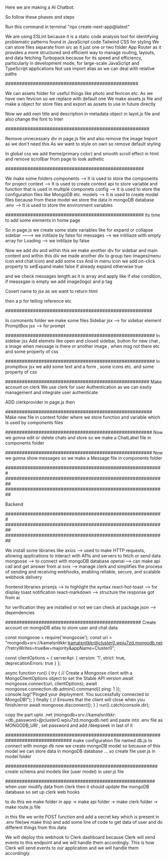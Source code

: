 Here we are making a AI Chatbot.

So follow these phases and steps


Run this command in terminal "npx create-next-app@latest"

We are using 
ESLint because it is a static code analysis tool for identifying problematic patterns found in JavaScript code
Tailwind CSS for styling
We can store files separate from src as it just one or two folder
App Router as it provides a more structured and efficient way to manage routing, layouts, and data fetching
Turbopack because for its speed and efficiency, particularly in development mode, for large-scale JavaScript and TypeScript applications
Not use import alias as we can deal with relative paths

################################################

We can assets folder for useful things like photo and fevicon etc.
As we have own fevicon so we replace with default one
We make assets.js file and make a object for store files and export as assets to use in future directly

Now we add own title and description in metadata object in layot.js file and also change the font to Inter

####################################################

Remove unnecessary div in page.js file and also remove the image Import as we don't need this
As we want to style on own so remove default styling

In global css we add theme(primary color) and smooth scroll effect in html and remove scrollbar from page to look asthetic

##################################################

We make some folders
components --> It is used to store the components for project
context --> It is used to create context api to store variable and function that is used in multiple componets 
config --> It is used to store the configuration files like MongoDB etc.
models --> It is used to create model files because from these model we store the data in mongoDB database 
.env -->   It is used to store the environment variables

##################################################
Its time to add some elements in home page

So in page.js
we create some state variables like
for expand or collapse sidebar ---> we initilaze by false
for messages --> we initiliaze with empty array
for Loading --> we initilaze by false

Now we add div and within this
we make another div for sidebar and main content and within this div we made another div to group two images(menu icon and chat icon) and add some css
And in menu icon we add on-click property to setExpand make false if already expand otherwise true

and we check messages length as it is array and apply like if else condition,  if meassgae is empty we add image(logo) and p tag

Covert name to jsx as we want to return html

then a p for telling reference etc 

#####################################################

In comonents folder
we make some files
Sidebar jsx --> for sidebar element 
PromptBox jsx --> for prompt


######################################################
In sidebar jsx
Add elemets like open and closed sidebar, button for new chat  , a image when message is there or another image , when msg not there etc
and some property of css


######################################################
In promptbox jsx
we add some text and a form , some icons etc.
and some property of css

####################################################
Make account on clerk
We use clerk for user Authentication as we can easliy management and integrate user authenticate

ADD clerkprovider in page.js then 

#####################################################
Make new file in context folder where we store function and variable which is used by components files


#####################################################
Now we gonna edit or delete chats and store so we make a ChatLabel file in components folder 


#####################################################
Now we gonna show messages so we make a Message file in components folder 




#########################################################
##########################################################
##########################################################

Backend

#########################################################
##########################################################
##########################################################

We install some libraries like
axios --> used to make HTTP requests, allowing applications to interact with APIs and servers to fetch or send data
mongoose --> to connect with mongoDB database
openai --> can make api call and get answer from ai
svix --> manage clerk and simplifies the process of sending and receiving webhooks, enabling reliable, secure, and scalable webhook delivery

frontend libraries
prismjs --> to highlight the syntax
react-hot-toast --> for display toast notification
react-markdown --> structure the response got from ai

for verification they are installed or not we can check at
package.json --> dependencies

#################################################
Create account on mongoDB atlas to store user and chat data


const mongoose = require('mongoose');
const uri = "mongodb+srv://kamalsnitkkr:kamalsnitkkr@cluster0.wpiu7zd.mongodb.net/?retryWrites=true&w=majority&appName=Cluster0";

const clientOptions = { serverApi: { version: '1', strict: true, deprecationErrors: true } };

async function run() {
  try {
    // Create a Mongoose client with a MongoClientOptions object to set the Stable API version
    await mongoose.connect(uri, clientOptions);
    await mongoose.connection.db.admin().command({ ping: 1 });
    console.log("Pinged your deployment. You successfully connected to MongoDB!");
  } finally {
    // Ensures that the client will close when you finish/error
    await mongoose.disconnect();
  }
}
run().catch(console.dir);


copy the part upto .net (mongodb+srv://kamalsnitkkr:<db_password>@cluster0.wpiu7zd.mongodb.net)
and paste into .env file as MONGODB_URI , set password and add /deepseek in last of it

################################################################################
make configuration file named db.js to connect with mongo db 
now we create mongoDB model so because of this model we can store data in mongoDB database ... so create file user.js in model folder

#######################################################
create schema and models like (user model) in user.js file 

######################################################
when user modify data from clerk then it should update the mongoDB database so set up clerk web hooks

to do this we make folder
in app -> make api folder -> make clerk folder -> make route.js file

in this file we write POST function and add a secret key which is present in .env file(we make this)
and add some line of code to get data of user and do different things from this data

We will deploy this webhook to Clerk dashboard because Clerk will send events to this endpoint and we will handle them accordingly.
This is how Clerk will send events to our application and we will handle them accordingly.